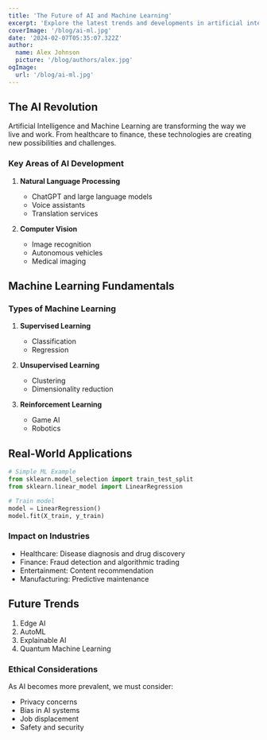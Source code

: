 ```yaml
---
title: 'The Future of AI and Machine Learning'
excerpt: 'Explore the latest trends and developments in artificial intelligence and machine learning, and their impact on various industries.'
coverImage: '/blog/ai-ml.jpg'
date: '2024-02-07T05:35:07.322Z'
author:
  name: Alex Johnson
  picture: '/blog/authors/alex.jpg'
ogImage:
  url: '/blog/ai-ml.jpg'
---
```


## The AI Revolution

Artificial Intelligence and Machine Learning are transforming the way we live and work. From healthcare to finance, these technologies are creating new possibilities and challenges.

### Key Areas of AI Development

1. **Natural Language Processing**
   - ChatGPT and large language models
   - Voice assistants
   - Translation services

2. **Computer Vision**
   - Image recognition
   - Autonomous vehicles
   - Medical imaging

## Machine Learning Fundamentals

### Types of Machine Learning

1. **Supervised Learning**
   - Classification
   - Regression

2. **Unsupervised Learning**
   - Clustering
   - Dimensionality reduction

3. **Reinforcement Learning**
   - Game AI
   - Robotics

## Real-World Applications

```python
# Simple ML Example
from sklearn.model_selection import train_test_split
from sklearn.linear_model import LinearRegression

# Train model
model = LinearRegression()
model.fit(X_train, y_train)
```

### Impact on Industries

- Healthcare: Disease diagnosis and drug discovery
- Finance: Fraud detection and algorithmic trading
- Entertainment: Content recommendation
- Manufacturing: Predictive maintenance

## Future Trends

1. Edge AI
2. AutoML
3. Explainable AI
4. Quantum Machine Learning

### Ethical Considerations

As AI becomes more prevalent, we must consider:
- Privacy concerns
- Bias in AI systems
- Job displacement
- Safety and security 